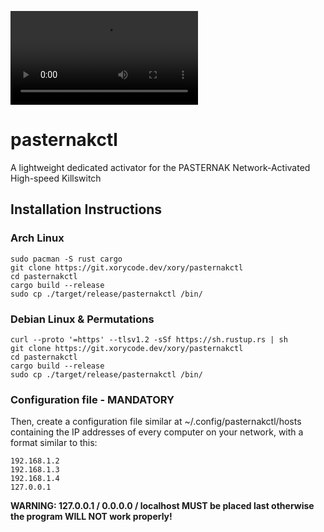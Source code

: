 ![](https://git.xorycode.dev/xory/pasternakd/-/raw/improved-readme/demo.mp4)

# pasternakctl
A lightweight dedicated activator for the PASTERNAK Network-Activated High-speed Killswitch

## Installation Instructions

### Arch Linux
```
sudo pacman -S rust cargo
git clone https://git.xorycode.dev/xory/pasternakctl
cd pasternakctl
cargo build --release
sudo cp ./target/release/pasternakctl /bin/
```

### Debian Linux & Permutations
```
curl --proto '=https' --tlsv1.2 -sSf https://sh.rustup.rs | sh
git clone https://git.xorycode.dev/xory/pasternakctl
cd pasternakctl
cargo build --release
sudo cp ./target/release/pasternakctl /bin/
```

### Configuration file - MANDATORY

Then, create a configuration file similar at ~/.config/pasternakctl/hosts containing the IP addresses of every computer on your network, with a format similar to this:
```
192.168.1.2
192.168.1.3
192.168.1.4
127.0.0.1
```
**WARNING: 127.0.0.1 / 0.0.0.0 / localhost MUST be placed last otherwise the program WILL NOT work properly!**